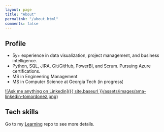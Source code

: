 ```yaml
---
layout: page
title: "About"
permalink: "/about.html"
comments: false
---
```


## Profile

* 5y+ experience in data visualization, project management, and business intelligence.
* Python, SQL, JIRA, Git/GitHub, PowerBI, and Scrum. Pursuing Azure certifications.
* MS in Engineering Management
* MS in Computer Science at Georgia Tech (in progress)

[![Ask me anything on Linkedin]({{ site.baseurl }}/assets/images/ama-linkedin-tomordonez.png)](https://www.linkedin.com/in/tomordonez/)

## Tech skills

Go to my [Learning](https://github.com/tomordonez/learning) repo to see more details.

